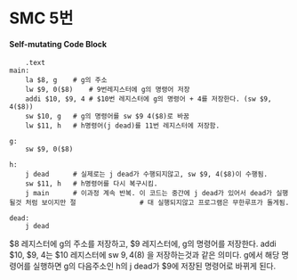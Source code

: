 # SMC 5번

#### Self-mutating Code Block

```assembly
	.text
main:
	la $8, g	# g의 주소
	lw $9, 0($8)	# 9번레지스터에 g의 명령어 저장
	addi $10, $9, 4	# $10번 레지스터에 g의 명령어 + 4를 저장한다. (sw $9, 4($8))
	sw $10, g	# g의 명령어를 sw $9 4($8)로 바꿈
	lw $11, h	# h명령어(j dead)를 11번 레지스터에 저장함.
	
g:	
	sw $9, 0($8)

h:	
	j dead		# 실제로는 j dead가 수행되지않고, sw $9, 4($8)이 수행됨.
	sw $11, h	# h명령어를 다시 복구시킴.
	j main		# 이과정 계속 반복. 이 코드는 중간에 j dead가 있어서 dead가 실행될것 처럼 보이지만 절				   # 대 실행되지않고 프로그램은 무한루프가 돌게됨.
	
dead:
	j dead
```

$8 레지스터에 g의 주소를 저장하고, $9 레지스터에, g의 명령어를 저장한다.
addi $10, $9, 4는 $10 레지스터에 sw $9, 4($8) 을 저장하는것과 같은 의미다.
g에서 해당 명령어를 실행하면 g의 다음주소인 h의 j dead가 $9에 저장된 명령어로 바뀌게 된다.

